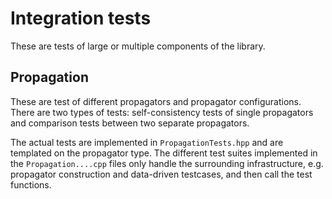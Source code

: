 <!--
SPDX-PackageName: "ACTS"
SPDX-FileCopyrightText: 2016 CERN
SPDX-License-Identifier: MPL-2.0
-->

# Integration tests

These are tests of large or multiple components of the library.

## Propagation

These are test of different propagators and propagator configurations. There are
two types of tests: self-consistency tests of single propagators and comparison
tests between two separate propagators.

The actual tests are implemented in `PropagationTests.hpp` and are templated on
the propagator type. The different test suites implemented in the
`Propagation....cpp` files only handle the surrounding infrastructure, e.g.
propagator construction and data-driven testcases, and then call the test
functions.
